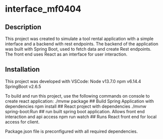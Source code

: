 # interface_mf0404

## Description

This project was created to simulate a tool rental application with a simple interface and a backend with rest endpoints. The backend of the application was built with Spring Boot, used to fetch data and create Rest endpoints. The front end uses React as an interface for user interaction.

## Installation

This project was developed with VSCode: 
Node v13.7.0
npm v6.14.4
SpringBoot v2.6.5

To build and run this project, use the following commands on console to create react application:
    ./mvnw package ## Build Spring Application with dependencies
    npm install ## React project with dependencies
    ./mvnw spring-boot:Run ## run built spring boot application. Allows front end interaction and api access 
    npm run watch ## Runs React front end for local access for client. 

Package.json file is preconfigured with all required dependencies.